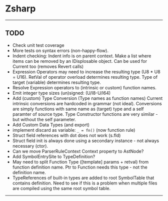 ﻿# Zsharp

---

## TODO

- Check unit test coverage
- More tests on syntax errors (non-happy-flow).
- Indent checking: Indent info is on parent context. 
    Make a list where items can be removed by an IDisplosable object.
    Can be used for Current too (removes Revert calls)
- Expression Operators may need to increase the resulting type (U8 * U8 = U16). 
    RetVal of operator overload determines resulting type.
    Type of target (variable) determines resulting type.
- Resolve Expression operators to (intrinsic or custom) function names.
- Emit integer type sizes (un)signed: (U/I8-U/I64)
- Add (custom) Type Conversion (Type names as function names)
    Current intrinsic conversions are hardcoded in grammar (not ideal).
    Conversions are simply functions with same name as (target) type and a self paramter of source type.
    Type Constructor functions are very similar - but without the self parameter.
- Add Custom Data Types (and export)
- implement discard as variable: `_ = fn()` (now function rule)
- Struct field references with dot does not work (s.fld)
- Struct field init is always done using a secondary instance - not always necessary (ctor).
- Can we move ParserRuleContext Context property to AstNode?
- Add SymbolEntrySite to TypeDefinition?
- May need to split Function Type ([template] params + retval) from function definition name.
    Ptr to Function needs this type - not the definition name.
- TypeReferences of built-in types are added to root SymbolTable that contains definition.
    Need to see if this is a problem when multiple files are compiled using the same root symbol table.

---
